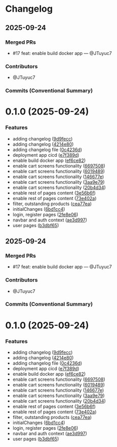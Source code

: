 # Changelog

## 2025-09-24

### Merged PRs

- #17 feat: enable build docker app — @JTuyuc7

### Contributors

- @JTuyuc7

### Commits (Conventional Summary)

# 0.1.0 (2025-09-24)


### Features

* adding changelog ([9d9fecc](https://github.com/JTuyuc7/ASII_project/commit/9d9feccbd5ae171fc4abff35ccc1e423510069e0))
* adding changelog ([4214e80](https://github.com/JTuyuc7/ASII_project/commit/4214e80d0b62f50c67731720acdfb9c9287a0372))
* adding changelog file ([0c4236d](https://github.com/JTuyuc7/ASII_project/commit/0c4236ddb64340b250c3c7a6c4c77f8ad7855896))
* deployment app cicd ([e7f389d](https://github.com/JTuyuc7/ASII_project/commit/e7f389d37862beae47382bd9f40cbb285249ae8a))
* enable build docker app ([ef6ce82](https://github.com/JTuyuc7/ASII_project/commit/ef6ce826463156d28760840a22dd9025717ec3ad))
* enable cart screens functionality ([6697508](https://github.com/JTuyuc7/ASII_project/commit/66975089909c212cc348fd8cbe63f07331398dfe))
* enable cart screens functionality ([6019489](https://github.com/JTuyuc7/ASII_project/commit/601948902a4c07b301889263611421634616e4d8))
* enable cart screens functionality ([146677e](https://github.com/JTuyuc7/ASII_project/commit/146677ea071368219e22adfe8766a8a73121ea30))
* enable cart screens functionality ([3aa9e79](https://github.com/JTuyuc7/ASII_project/commit/3aa9e790cc3cd22dabf765048ef43603f4057834))
* enable cart screens functionality ([20b4d34](https://github.com/JTuyuc7/ASII_project/commit/20b4d347d9e96825131dda67e1401b89ae00573c))
* enable rest of pages content ([3e56b6f](https://github.com/JTuyuc7/ASII_project/commit/3e56b6f928a1627177ad38f4d67587f5aa19b20f))
* enable rest of pages content ([73e402a](https://github.com/JTuyuc7/ASII_project/commit/73e402ade8877032a34d4eab7d5df812c3576fd3))
* filter, outstanding products ([cea77ea](https://github.com/JTuyuc7/ASII_project/commit/cea77ea60de7f25a1a5eaba73f0c7904aa8d3dba))
* initialChanges ([6bd1cc4](https://github.com/JTuyuc7/ASII_project/commit/6bd1cc4456f6ac4922cf280bb8972ccf9d443617))
* login, register pages ([2fe8e06](https://github.com/JTuyuc7/ASII_project/commit/2fe8e06865cb8c0ab2fd62ad21fcb1dcaa34b0f5))
* navbar and auth context ([ae3d997](https://github.com/JTuyuc7/ASII_project/commit/ae3d9974dd7de8f3739ddaae33a84d7ac6108d74))
* user pages ([b3dbf65](https://github.com/JTuyuc7/ASII_project/commit/b3dbf65dde7c52f8a692c78185535319191990c4))





## 2025-09-24

### Merged PRs

- #17 feat: enable build docker app — @JTuyuc7

### Contributors

- @JTuyuc7

### Commits (Conventional Summary)

# 0.1.0 (2025-09-24)


### Features

* adding changelog ([9d9fecc](https://github.com/JTuyuc7/ASII_project/commit/9d9feccbd5ae171fc4abff35ccc1e423510069e0))
* adding changelog ([4214e80](https://github.com/JTuyuc7/ASII_project/commit/4214e80d0b62f50c67731720acdfb9c9287a0372))
* adding changelog file ([0c4236d](https://github.com/JTuyuc7/ASII_project/commit/0c4236ddb64340b250c3c7a6c4c77f8ad7855896))
* deployment app cicd ([e7f389d](https://github.com/JTuyuc7/ASII_project/commit/e7f389d37862beae47382bd9f40cbb285249ae8a))
* enable build docker app ([ef6ce82](https://github.com/JTuyuc7/ASII_project/commit/ef6ce826463156d28760840a22dd9025717ec3ad))
* enable cart screens functionality ([6697508](https://github.com/JTuyuc7/ASII_project/commit/66975089909c212cc348fd8cbe63f07331398dfe))
* enable cart screens functionality ([6019489](https://github.com/JTuyuc7/ASII_project/commit/601948902a4c07b301889263611421634616e4d8))
* enable cart screens functionality ([146677e](https://github.com/JTuyuc7/ASII_project/commit/146677ea071368219e22adfe8766a8a73121ea30))
* enable cart screens functionality ([3aa9e79](https://github.com/JTuyuc7/ASII_project/commit/3aa9e790cc3cd22dabf765048ef43603f4057834))
* enable cart screens functionality ([20b4d34](https://github.com/JTuyuc7/ASII_project/commit/20b4d347d9e96825131dda67e1401b89ae00573c))
* enable rest of pages content ([3e56b6f](https://github.com/JTuyuc7/ASII_project/commit/3e56b6f928a1627177ad38f4d67587f5aa19b20f))
* enable rest of pages content ([73e402a](https://github.com/JTuyuc7/ASII_project/commit/73e402ade8877032a34d4eab7d5df812c3576fd3))
* filter, outstanding products ([cea77ea](https://github.com/JTuyuc7/ASII_project/commit/cea77ea60de7f25a1a5eaba73f0c7904aa8d3dba))
* initialChanges ([6bd1cc4](https://github.com/JTuyuc7/ASII_project/commit/6bd1cc4456f6ac4922cf280bb8972ccf9d443617))
* login, register pages ([2fe8e06](https://github.com/JTuyuc7/ASII_project/commit/2fe8e06865cb8c0ab2fd62ad21fcb1dcaa34b0f5))
* navbar and auth context ([ae3d997](https://github.com/JTuyuc7/ASII_project/commit/ae3d9974dd7de8f3739ddaae33a84d7ac6108d74))
* user pages ([b3dbf65](https://github.com/JTuyuc7/ASII_project/commit/b3dbf65dde7c52f8a692c78185535319191990c4))




